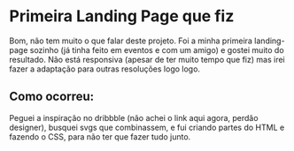 # Primeira Landing Page que fiz

Bom, não tem muito o que falar deste projeto. Foi a minha primeira landing-page sozinho (já tinha feito em eventos e com um amigo) e gostei muito do resultado. Não está responsiva (apesar de ter muito tempo que fiz) mas irei fazer a adaptação para outras resoluções logo logo.

## Como ocorreu:

Peguei a inspiração no dribbble (não achei o link aqui agora, perdão designer), busquei svgs que combinassem, e fui criando partes do HTML e fazendo o CSS, para não ter que fazer tudo junto.